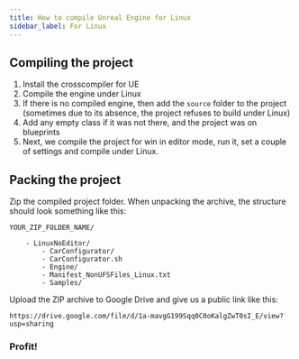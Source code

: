 ```yaml
---
title: How to compile Unreal Engine for Linux
sidebar_label: For Linux
---
```


## Compiling the project

1. Install the crosscompiler for UE
2. Compile the engine under Linux
3. If there is no compiled engine, then add the `source` folder to the project
   (sometimes due to its absence, the project refuses to build under Linux)
4. Add any empty class if it was not there, and the project was on blueprints
5. Next, we compile the project for win in editor mode, run it, set a couple of settings and compile under Linux.

## Packing the project

Zip the compiled project folder.
When unpacking the archive, the structure should look something like this:

```
YOUR_ZIP_FOLDER_NAME/

    - LinuxNoEditor/
        - CarConfigurator/
        - CarConfigurator.sh
        - Engine/
        - Manifest_NonUFSFiles_Linux.txt
        - Samples/
```

Upload the ZIP archive to Google Drive and give us a public link like this:

`https://drive.google.com/file/d/1a-mavgG199Sqq0C0oKalgZwT0sI_E/view?usp=sharing`

### Profit!